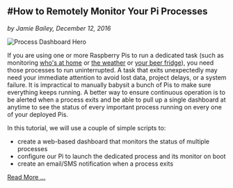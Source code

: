 #How to Remotely Monitor Your Pi Processes
---
_by Jamie Bailey, December 12, 2016_

![Process Dashboard Hero](https://github.com/InitialState/pi-process-dashboard/wiki/img/hero.jpg)

If you are using one or more Raspberry Pis to run a dedicated task (such as monitoring [who's at home](https://github.com/initialstate/pi-sensor-free-presence-detector/wiki) or [the weather](https://github.com/initialstate/wunderground-sensehat/wiki) or [your beer fridge](https://github.com/initialstate/beerfridge/wiki)), you need those processes to run uninterrupted. A task that exits unexpectedly may need your immediate attention to avoid lost data, project delays, or a system failure. It is impractical to manually babysit a bunch of Pis to make sure everything keeps running. A better way to ensure continuous operation is to be alerted when a process exits and be able to pull up a single dashboard at anytime to see the status of every important process running on every one of your deployed Pis.

In this tutorial, we will use a couple of simple scripts to:
- create a web-based dashboard that monitors the status of multiple processes
- configure our Pi to launch the dedicated process and its monitor on boot
- create an email/SMS notification when a process exits

[Read More ...](https://github.com/initialstate/pi-process-dashboard/wiki)
